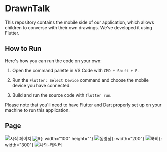 # DrawnTalk

This repository contains the mobile side of our application, which allows children to converse with their own drawings. We've developed it using Flutter.

## How to Run

Here's how you can run the code on your own:

1. Open the command palette in VS Code with `CMD + Shift + P`.

2. Run the `Flutter: Select Device` command and choose the mobile device you have connected.

3. Build and run the source code with `flutter run`.

Please note that you'll need to have Flutter and Dart properly set up on your machine to run this application.


## Page
![시작 페이지](https://github.com/DataEngineering-team4/FE/assets/31652115/b857673d-6a89-4a95-9a69-94d9b0114045)
![6](https://github.com/DataEngineering-team4/FE/assets/31652115/23751eb2-c8e0-4170-9179-05ef13c8c13a){: width="100" height=""}
![동영상](https://github.com/DataEngineering-team4/FE/assets/31652115/f827a8d2-d58c-4d91-946e-5d1e3bf4b017){: width="200"}
![쿡히](https://github.com/DataEngineering-team4/FE/assets/31652115/06736e5b-9e9b-43ef-b49a-b64aa0b20986){: width="300"}
![나의-캐릭터](https://github.com/DataEngineering-team4/FE/assets/31652115/6a39da39-7ef6-4b69-b42b-536813e680c0)
